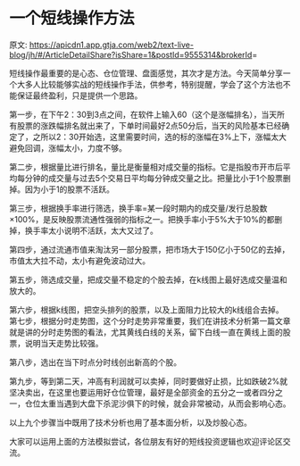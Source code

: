# 一个短线操作方法

原文: <https://apicdn1.app.gtja.com/web2/text-live-blog/jh/#/ArticleDetailShare?isShare=1&postId=9555314&brokerId>=

短线操作最重要的是心态、仓位管理、盘面感觉，其次才是方法。今天简单分享一个大多人比较能够实战的短线操作手法，供参考，特别提醒，学会了这个方法也不能保证最终盈利，只是提供一个思路。

第一步，在下午2：30到3点之间，在软件上输入60（这个是涨幅排名），当天所有股票的涨跌幅排名就出来了，下单时间最好2点50分后，当天的风险基本已经确定了，之所以2：30开始选，这里需要时间，选的标的涨幅在3%上下，涨幅太大避免回调，涨幅太小，力度不够。

第二步，根据量比进行排名，量比是衡量相对成交量的指标。它是指股市开市后平均每分钟的成交量与过去5个交易日平均每分钟成交量之比。把量比小于1个股票删掉。因为小于1的股票不活跃。

第三步，根据换手率进行筛选，换手率=某一段时期内的成交量/发行总股数×100%，是反映股票流通性强弱的指标之一。把换手率小于5%大于10%的都删掉，换手率太小说明不活跃，太大又过了。

第四步，通过流通市值来淘汰另一部分股票，把市场大于150亿小于50亿的去掉，市值太大拉不动，太小有避免波动过大。

第五步，筛选成交量，把成交量不稳定的个股去掉，在k线图上最好选成交量温和放大的。

第六步，根据k线图，把空头排列的股票，以及上面阻力比较大的k线组合去掉。
第七步，根据分时走势图，这个分时走势非常重要，我们在讲技术分析第一篇文章就是讲的分时走势图的看法，尤其黄线白线的关系，留下白线一直在黄线上面的股票，说明当天走势比较强。

第八步，选出在当下时点分时线创出新高的个股。

第九步，等到第二天，冲高有利润就可以卖掉，同时要做好止损，比如跌破2%就坚决卖出，在这里也要运用好仓位管理，最好是全部资金的五分之一或者四分之一，仓位太重当遇到大盘下杀泥沙俱下的时候，就会非常被动，从而会影响心态。

以上九个步骤当中既用了技术分析也用了基本面分析，以及炒股心态。

大家可以运用上面的方法模拟尝试，各位朋友有好的短线投资逻辑也欢迎评论区交流。
